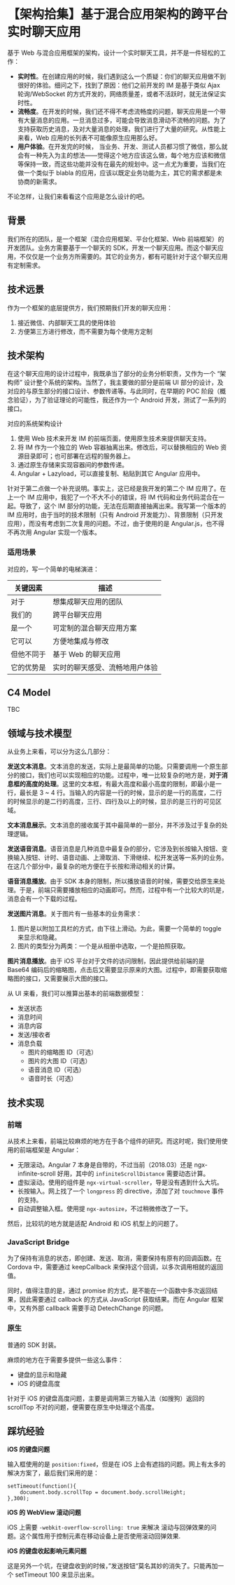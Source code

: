 # 【架构拾集】基于混合应用架构的跨平台实时聊天应用

基于 Web 与混合应用框架的架构，设计一个实时聊天工具，并不是一件轻松的工作：

 - **实时性**。在创建应用的时候，我们遇到这么一个质疑：你们的聊天应用做不到很好的体验。细问之下，找到了原因：他们之前开发的 IM 是基于类似 Ajax 轮询/WebSocket 的方式开发的，网络质量差，或者不活跃时，就无法保证实时性。
 - **流畅度**。在开发的时候，我们还不得不考虑流畅度的问题，聊天应用是一个带有大量消息的应用。一旦消息过多，可能会导致消息滑动不流畅的问题。为了支持获取历史消息，及对大量消息的处理，我们进行了大量的研究。从性能上来看，Web 应用的长列表不可能像原生应用那么好。
 - **用户体验**。在开发完的时候， 当业务、开发、测试人员都习惯了微信，那么就会有一种先入为主的想法——觉得这个地方应该这么做，每个地方应该和微信等保持一致，而这些功能并没有在最先的规划中。这一点尤为重要，当我们在做一个类似于 blabla 的应用，应该以既定业务功能为主，其它的需求都是未协商的新需求。

不论怎样，让我们来看看这个应用是怎么设计的吧。

## 背景

我们所在的团队，是一个框架（混合应用框架、平台化框架、Web 前端框架）的开发团队。业务方需要基于一个聊天的 SDK，开发一个聊天应用。而这个聊天应用，不仅仅是一个业务方所需要的。其它的业务方，都有可能针对于这个聊天应用有定制需求。

## 技术远景

作为一个框架的底层提供方，我们预期我们开发的聊天应用：

 1. 接近微信、内部聊天工具的使用体验
 2. 方便第三方进行修改，而不需要为每个使用方定制

## 技术架构

在这个聊天应用的设计过程中，我既承当了部分的业务分析职责，又作为一个 “架构师” 设计整个系统的架构。当然了，我主要做的部分是前端 UI 部分的设计，及对应的与原生部分的接口设计、参数传递等。与此同时，在早期的 POC 阶段（概念验证），为了验证理论的可能性，我还作为一个 Android 开发，测试了一系列的接口。

对应的系统架构设计

 1. 使用 Web 技术来开发 IM 的前端页面，使用原生技术来提供聊天支持。
 2. 将 IM 作为一个独立的 Web 容器抽离出来。修改后，可以替换相应的 Web 资源目录即可；也可部署在远程的服务器上。
 3. 通过原生存储来实现容器间的参数传递。
 4. Angular + Lazyload，可以直接复制、粘贴到其它 Angular 应用中。

针对于第二点做一个补充说明。事实上，这已经是我开发的第二个 IM 应用了。在上一个 IM 应用中，我犯了一个不大不小的错误，将 IM 代码和业务代码混合在一起。导致了，这个 IM 部分的功能，无法在后期直接抽离出来。我写第一个版本的 IM 应用时，由于当时的技术限制（只有 Android 开发能力）、背景限制（只开发应用），而没有考虑到二次复用的问题。不过，由于使用的是 Angular.js，也不得不再次用 Angular 实现一个版本。

### 适用场景

对应的，写一个简单的电梯演进：

| 关键因素 | 描述 |
| --- | --- |
| 对于 | 想集成聊天应用的团队 |
| 我们的 | 跨平台聊天应用 |
| 是一个 | 可定制的混合聊天应用方案 |
| 它可以 | 方便地集成与修改 |
| 但他不同于 | 基于 Web 的聊天应用 |
| 它的优势是 | 实时的聊天感受、流畅地用户体验 |

## C4 Model

TBC

## 领域与技术模型

从业务上来看，可以分为这么几部分：

**发送文本消息**。文本消息的发送，实际上是最简单的功能。只需要调用一个原生部分的接口，我们也可以实现相应的功能。过程中，唯一比较复杂的地方是，**对于消息框的高度的处理**。这里的文本框，有最大高度和最小高度的限制，即最小是一行，最长是 3 ~ 4 行。当输入的内容是一行的时候，显示的是一行的高度，二行的时候显示的是二行的高度，三行、四行及以上的时候，显示的是三行的可见区域。

**文本消息展示**。文本消息的接收属于其中最简单的一部分，并不涉及过于复杂的处理逻辑。

**发送语音消息**。语音消息是几种消息中最复杂的部分，它涉及到长按输入按钮、变换输入按钮、计时、语音动画、上滑取消、下滑继续、松开发送等一系列的业务。在这几个部分中，最复杂的地方便在于长按和滑动相关的计算。

**语音消息播放**。由于 SDK 本身的限制，所以播放语音的时候，需要交给原生来处理。于是，前端只需要播放相应的动画即可。然而，过程中有一个比较大的坑是，消息会有一个下载的过程。

**发送图片消息**。关于图片有一些基本的业务需求：

1. 图片是以附加工具栏的方式，由下往上滑动。为此，需要一个简单的 toggle 来显示和隐藏。
2. 图片的类型分为两类：一个是从相册中选取，一个是拍照获取。

**图片消息播放**。由于 iOS 平台对于文件的访问限制，因此提供给前端的是 Base64 编码后的缩略图，点击后又需要显示原来的大图。过程中，即需要获取缩略图的接口，又需要展示大图的接口。

从 UI 来看，我们可以推算出基本的前端数据模型：

 - 发送状态
 - 消息时间
 - 消息内容
 - 发送/接收者
 - 消息负载
     - 图片的缩略图  ID（可选）
     - 图片的大图 ID（可选）
     - 语音消息 ID（可选）
     - 语音时长（可选）

## 技术实现

### 前端

从技术上来看，前端比较麻烦的地方在于各个组件的研究。而这时呢，我们使用使用的前端框架是 Angular：

 - 无限滚动。Angular 7 本身是自带的，不过当前（2018.03）还是 ngx-infinite-scroll 好用，其中的 ``infiniteScrollDistance`` 需要动态计算。
 - 虚拟滚动。使用的组件是 ``ngx-virtual-scroller``，导是没有遇到什么大坑。
 - 长按输入。网上找了一个 ``longpress`` 的 directive，添加了对 ``touchmove`` 事件的支持。
 - 自动调整输入框。使用提 ``ngx-autosize``，不过稍微修改了一下。

然后，比较坑的地方就是适配 Android 和 iOS 机型上的问题了。

### JavaScript Bridge

为了保持有消息的状态，即创建、发送、取消，需要保持有原有的回调函数。在 Cordova 中，需要通过 keepCallback 来保持这个回调，以多次调用相就的返回值。

同时，值得注意的是，通过 promise 的方式，是不能在一个函数中多次返回结果，因此需要通过 callback 的方式从 JavaScript 获取结果。而在 Angular 框架中，又有外部 callback 需要手动 DetechChange 的问题。

### 原生

普通的 SDK 封装。

麻烦的地方在于需要多提供一些这么事件：

 - 键盘的显示和隐藏
 - iOS 的键盘高度

针对于 iOS 的键盘高度问题，主要是调用第三方输入法（如搜狗）返回的 scrollTop 不对的问题，便需要在原生中处理这个高度。

## 踩坑经验

**iOS 的键盘问题**

输入框使用的是 ``position:fixed``，但是在 iOS 上会有遮挡的问题。网上有太多的解决方案了，最后我们采用的是：

```
setTimeout(function(){
    document.body.scrollTop = document.body.scrollHeight;
},300);
```

**iOS 的 WebView 滚动问题**

iOS 上需要 ``-webkit-overflow-scrolling: true`` 来解决 滚动与回弹效果的问题。这个属性用于控制元素在移动设备上是否使用滚动回弹效果.

**iOS 的键盘收起影响元素问题**

这是另外一个坑，在键盘收到的时候，”发送按钮“莫名其妙的消失了。只能再加一个 setTimeout 100 来显示出来。

